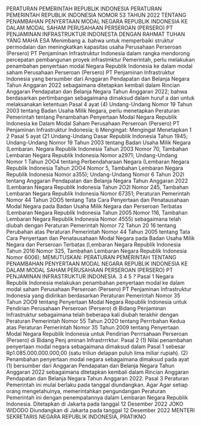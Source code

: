  PERATURAN PEMERINTAH REPUBLIK INDONESIA PERATURAN PEMERINTAH REPUBLIK INDONESIA NOMOR 53 TAHUN 2022 TENTANG PENAMBAHAN PENYERTAAN MODAL NEGARA REPUBLIK INDONESIA KE DALAM MODAL SAHAM PERUSAHAAN PERSEROAN (PERSERO) PT PENJAMINAN INFRASTRUKTUR INDONESTA
DENGAN RAHMAT TUHAN YANG MAHA ESA Menimbang a. bahwa untuk memperbaiki struktur permodalan dan meningkatkan kapasitas usaha Perusahaan Perseroan (Persero) PT Penjaminan Infrastruktur Indonesia dalam rangka mendorong percepatan pembangunan proyek infrastmktur Pemerintah, perlu melakukan penambahan penyertaan modal Negara Republik Indonesia ke dalam modal saham Perusahaan Perseroan (Persero) PT Penjaminan Infrastruktur Indonesia yang bersumber dari Anggaran Pendapatan dan Belanja Negara Tahun Anggaran 2022 sebagaimana ditetapkan kembali dalam Rincian Anggaran Pendapatan dan Belanja Negara Tahun Anggaran 2022; bahwa berdasarkan pertimbangan sebagaimana dimaksud dalam huruf a dan untuk melaksanakan ketentuan Pasal 4 ayat (4) Undang-Undang Nomor 19 Tahun 2003 tentang Badan Usaha Milik Negara, perlu menetapkan Peraturan Pemerintah tentang Penambahan Penyertaan Modal Negara Republik Indonesia ke Dalam Modal Saham Perusahaan Perseroan (Persero) PT Penjaminan Infrastruktur Indonesia; b
Mengingat:
 Mengingat Menetapkan 1 2 Pasal 5 ayat (21 Undang-Undang Dasar Republik Indonesia Tahun 1945; Undang-Undang Nomor 19 Tahun 2003 tentang Badan Usaha Milik Negara (Lembaran. Negara Republik Indonesia Tahun 2003 Nomor 70, Tambahan Lembaran Negara Republik Indonesia Nomor a2971; Undang-Undang Nomor 1 Tahun 2OO4 tentang Perbendaharaan Negara (Lembaran Negara Republik Indonesia Tahun 2OO4 Nomor 5, Tambahan Lembaran Negara Republik Indonesia Nomor a355); Undang-Undang Nomor 6 Tahun 2O2l tentang Anggaran Pendapatan dan Belanja Negara Tahun Anggaran 2022 (Lembaran Negara Republik Indonesia Tahun 2O2l Nomor 245, Tambahan Lembaran Negara Republik Indonesia Nomor 67351; Peraturan Pemerintah Nomor 44 Tahun 2OO5 tentang Tata Cara Penyertaan dan Penatausahaan Modal Negara pada Badan Usaha Milik Negara dan Perseroan Terbatas (Lembaran Negara Republik Indonesia Tahun 2005 Nomor 116, Tambahan Lembaran Negara Republik Indonesia Nomor 4555) sebagaimana telah diubah dengan Peraturan Pemerintah Nomor 72 Tahun 20 16 tentang Perubahan atas Peraturan Pemerintah Nomor 44 Tahun 2005 tentang Tata Cara Penyertaan dan Penatausahaan Modal Negara pada Badan Usaha Milik Negara dan Perseroan Terbatas (l,embaran Negara Republik Indonesia Tahun 2016 Nomor 325, Tambahan Lembaran Negara Republik Indonesia Nomor 6006);
MEMUTUSKAN:
 PERATURAN PEMERINTAH TENTANG PENAMBAHAN PENYERTAAN MODAL NEGARA REPUBLIK INDONESIA KE DALAM MODAL SAHAM PERUSAHAAN PERSEROAN (PERSERO) PT PENJAMINAN INFRASTRUKTUR INDONESIA. 3 4 5 _?_ Pasal 1 Negara Republik Indonesia melakukan penambahan penyertaan modal ke dalam modal saham Perusahaan Perseroan (Persero) PT Penjaminan Infrastruktur Indonesia yang didirikan berdasarkan Peraturan Pemerintah Nomor 35 Tahun 2OO9 tentang Penyertaan Modal Negara Republik Indonesia untuk Pendirian Perusahaan Perseroan (Persero) di Bidang Penjaminan Infrastruktur sebagaimana telah beberapa kali diubah terakhir dengan Peraturan Pemerintah Nomor 55 Tahun 2O2O tentang Perrrbahan Kedua atas Peraturan Pemerintah Nomor 35 Tahun 2009 tentang Penyertaan Modal Negara Republik Indonesia untuk Pendirian Perrrsahaan Perseroan (Persero) di Bidang Penj aminan lnfrastrrrktur. Pasal 2 (1) Nilai penambahan penyertaan modal negara sebagaimana dimaksud dalam Pasal 1 sebesar Rp1.085.000.000.000,00 (satu triliun delapan puluh lima miliar rupiah). (2) Penambahan penyertaan modal negara sebagaimana dimaksud pada ayat (1) bersumber dari Anggaran Pendapatan dan Belanja Negara Tahun Anggaran 2022 sebagaimana ditetapkan kembali dalam Rincian Anggaran Pendapatan dan Belanja Negara Tahun Anggaran 2022. Pasal 3 Peraturan Pemerintah ini mulai berlaku pada tanggal diundangkan. Agar
Agar setiap orang mengetahuinya, memerintahkan pengundangan Peraturan Pemerintah ini dengan penempatannya dalam Lembaran Negara Republik Indonesia. Ditetapkan di Jakarta pada tanggal 12 Desember 2022 JOKO WIDODO Diundangkan di Jakarta pada tanggal 12 Desember 2022 MENTERI SEKRETARIS NEGARA REPUBLIK INDONESIA, PRATIKNO